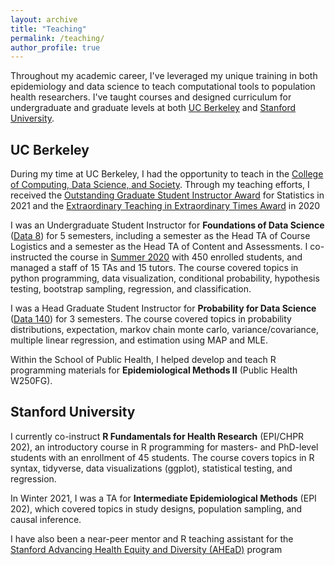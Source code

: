 ```yaml
---
layout: archive
title: "Teaching"
permalink: /teaching/
author_profile: true
---
```


Throughout my academic career, I've leveraged my unique training in both epidemiology and data science to teach computational tools to population health researchers. I've taught courses and designed curriculum for undergraduate and graduate levels at both [UC Berkeley](#berkeley) and [Stanford University](#stanford). 

## UC Berkeley<a name="berkeley"></a>

During my time at UC Berkeley, I had the opportunity to teach in the [College of Computing, Data Science, and Society](https://data.berkeley.edu/). Through my teaching efforts, I received the [Outstanding Graduate Student Instructor Award](https://gsi.berkeley.edu/programs-services/award-programs/ogsi/ogsi-2021/) for Statistics in 2021 and the [Extraordinary Teaching in Extraordinary Times Award](https://rtl.berkeley.edu/extraordinary-teaching-extraordinary-times-award) in 2020

I was an Undergraduate Student Instructor for **Foundations of Data Science** ([Data 8](www.data8.org)) for 5 semesters, including a semester as the Head TA of Course Logistics and a semester as the Head TA of Content and Assessments. I co-instructed the course in [Summer 2020](https://www.data8.org/su20/) with 450 enrolled students, and managed a staff of 15 TAs and 15 tutors. The course covered topics in python programming, data visualization, conditional probability, hypothesis testing, bootstrap sampling, regression, and classification.

I was a Head Graduate Student Instructor for **Probability for Data Science** ([Data 140](http://prob140.org/)) for 3 semesters. The course covered topics in probability distributions, expectation, markov chain monte carlo, variance/covariance, multiple linear regression, and estimation using MAP and MLE. 

Within the School of Public Health, I helped develop and teach R programming materials for **Epidemiological Methods II** (Public Health W250FG). 

## Stanford University<a name="stanford"></a>

I currently co-instruct **R Fundamentals for Health Research** (EPI/CHPR 202), an introductory course in R programming for masters- and PhD-level students with an enrollment of 45 students. The course covers topics in R syntax, tidyverse, data visualizations (ggplot), statistical testing, and regression. 

In Winter 2021, I was a TA for **Intermediate Epidemiological Methods** (EPI 202), which covered topics in study designs, population sampling, and causal inference.

I have also been a near-peer mentor and R teaching assistant for the [Stanford Advancing Health Equity and Diversity (AHEaD)](https://med.stanford.edu/epidemiology-dept/other-programs/summer-internship-program.html) program






